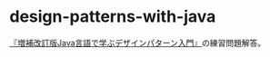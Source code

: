 design-patterns-with-java
=========================

[『増補改訂版Java言語で学ぶデザインパターン入門』](http://www.hyuki.com/dp/)の練習問題解答。
